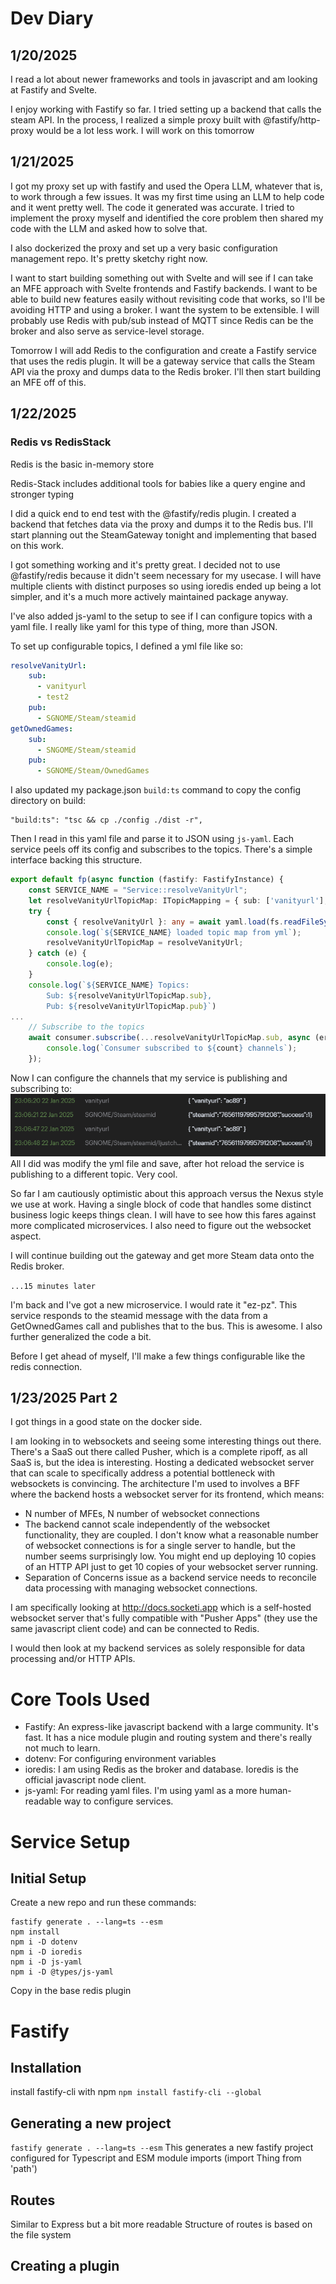 # Dev Diary

## 1/20/2025
I read a lot about newer frameworks and tools in javascript and am looking at Fastify and Svelte.

I enjoy working with Fastify so far. I tried setting up a backend that calls the steam API. In the process, I realized a simple proxy built with @fastify/http-proxy would be a lot less work. I will work on this tomorrow

## 1/21/2025
I got my proxy set up with fastify and used the Opera LLM, whatever that is, to work through a few issues. It was my first time using an LLM to help code and it went pretty well. The code it generated was accurate. I tried to implement the proxy myself and identified the core problem then shared my code with the LLM and asked how to solve that.

I also dockerized the proxy and set up a very basic configuration management repo. It's pretty sketchy right now.

I want to start building something out with Svelte and will see if I can take an MFE approach with Svelte frontends and Fastify backends. I want to be able to build new features easily without revisiting code that works, so I'll be avoiding HTTP and using a broker. I want the system to be extensible. I will probably use Redis with pub/sub instead of MQTT since Redis can be the broker and also serve as service-level storage.

Tomorrow I will add Redis to the configuration and create a Fastify service that uses the redis plugin. It will be a gateway service that calls the Steam API via the proxy and dumps data to the Redis broker. I'll then start building an MFE off of this.

## 1/22/2025
### Redis vs RedisStack
Redis is the basic in-memory store

Redis-Stack includes additional tools for babies like a query engine and stronger typing

I did a quick end to end test with the @fastify/redis plugin. I created a backend that fetches data via the proxy and dumps it to the Redis bus. I'll start planning out the SteamGateway tonight and implementing that based on this work.

I got something working and it's pretty great. I decided not to use @fastify/redis because it didn't seem necessary for my usecase. I will have multiple clients with distinct purposes so using ioredis ended up being a lot simpler, and it's a much more actively maintained package anyway.

I've also added js-yaml to the setup to see if I can configure topics with a yaml file. I really like yaml for this type of thing, more than JSON.

To set up configurable topics, I defined a yml file like so:
```yml
resolveVanityUrl:
    sub:
      - vanityurl
      - test2
    pub:
      - SGNOME/Steam/steamid
getOwnedGames:
    sub:
      - SNGOME/Steam/steamid
    pub:
      - SGNOME/Steam/OwnedGames
```

I also updated my package.json `build:ts` command to copy the config directory on build:
```
"build:ts": "tsc && cp ./config ./dist -r",
```
Then I read in this yaml file and parse it to JSON using `js-yaml`. Each service peels off its config and subscribes to the topics. There's a simple interface backing this structure.
```ts
export default fp(async function (fastify: FastifyInstance) {
    const SERVICE_NAME = "Service::resolveVanityUrl";
    let resolveVanityUrlTopicMap: ITopicMapping = { sub: ['vanityurl'], pub: ['steamid'] } as ITopicMapping;
    try {
        const { resolveVanityUrl }: any = await yaml.load(fs.readFileSync('./config/topic-map.yml', 'utf8'));
        console.log(`${SERVICE_NAME} loaded topic map from yml`);
        resolveVanityUrlTopicMap = resolveVanityUrl;
    } catch (e) {
        console.log(e);
    }
    console.log(`${SERVICE_NAME} Topics:
        Sub: ${resolveVanityUrlTopicMap.sub},
        Pub: ${resolveVanityUrlTopicMap.pub}`)
...
    // Subscribe to the topics
    await consumer.subscribe(...resolveVanityUrlTopicMap.sub, async (err, count) => {
        console.log(`Consumer subscribed to ${count} channels`);
    });
```

Now I can configure the channels that my service is publishing and subscribing to:
![alt text](image.png)
All I did was modify the yml file and save, after hot reload the service is publishing to a different topic. Very cool.

So far I am cautiously optimistic about this approach versus the Nexus style we use at work. Having a single block of code that handles some distinct business logic keeps things clean. I will have to see how this fares against more complicated microservices. I also need to figure out the websocket aspect.

I will continue building out the gateway and get more Steam data onto the Redis broker.

`...15 minutes later`

I'm back and I've got a new microservice. I would rate it "ez-pz". This service responds to the steamid message with the data from a GetOwnedGames call and publishes that to the bus. This is awesome. I also further generalized the code a bit.

Before I get ahead of myself, I'll make a few things configurable like the redis connection.

## 1/23/2025 Part 2
I got things in a good state on the docker side.

I am looking in to websockets and seeing some interesting things out there. There's a SaaS out there called Pusher, which is a complete ripoff, as all SaaS is, but the idea is interesting. Hosting a dedicated websocket server that can scale to specifically address a potential bottleneck with websockets is convincing. The architecture I'm used to involves a BFF where the backend hosts a websocket server for its frontend, which means:
- N number of MFEs, N number of websocket connections
- The backend cannot scale independently of the websocket functionality, they are coupled. I don't know what a reasonable number of websocket connections is for a single server to handle, but the number seems surprisingly low. You might end up deploying 10 copies of an HTTP API just to get 10 copies of your websocket server running.
- Separation of Concerns issue as a backend service needs to reconcile data processing with managing websocket connections.

I am specifically looking at http://docs.socketi.app which is a self-hosted websocket server that's fully compatible with "Pusher Apps" (they use the same javascript client code) and can be connected to Redis.

I would then look at my backend services as solely responsible for data processing and/or HTTP APIs.



# Core Tools Used
- Fastify: An express-like javascript backend with a large community. It's fast. It has a nice module plugin and routing system and there's really not much to learn.
- dotenv: For configuring environment variables
- ioredis: I am using Redis as the broker and database. Ioredis is the official javascript node client.
- js-yaml: For reading yaml files. I'm using yaml as a more human-readable way to configure services.

# Service Setup

## Initial Setup
Create a new repo and run these commands:
```
fastify generate . --lang=ts --esm
npm install
npm i -D dotenv
npm i -D ioredis
npm i -D js-yaml
npm i -D @types/js-yaml
```
Copy in the base redis plugin


# Fastify

## Installation
install fastify-cli with npm
`npm install fastify-cli --global`

## Generating a new project
`fastify generate . --lang=ts --esm`
This generates a new fastify project configured for Typescript and ESM module imports (import Thing from 'path')

## Routes
Similar to Express but a bit more readable
Structure of routes is based on the file system


## Creating a plugin
